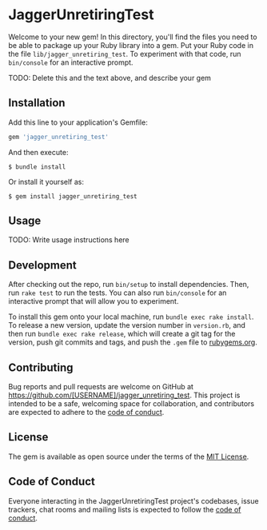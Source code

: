 # JaggerUnretiringTest

Welcome to your new gem! In this directory, you'll find the files you need to be able to package up your Ruby library into a gem. Put your Ruby code in the file `lib/jagger_unretiring_test`. To experiment with that code, run `bin/console` for an interactive prompt.

TODO: Delete this and the text above, and describe your gem

## Installation

Add this line to your application's Gemfile:

```ruby
gem 'jagger_unretiring_test'
```

And then execute:

    $ bundle install

Or install it yourself as:

    $ gem install jagger_unretiring_test

## Usage

TODO: Write usage instructions here

## Development

After checking out the repo, run `bin/setup` to install dependencies. Then, run `rake test` to run the tests. You can also run `bin/console` for an interactive prompt that will allow you to experiment.

To install this gem onto your local machine, run `bundle exec rake install`. To release a new version, update the version number in `version.rb`, and then run `bundle exec rake release`, which will create a git tag for the version, push git commits and tags, and push the `.gem` file to [rubygems.org](https://rubygems.org).

## Contributing

Bug reports and pull requests are welcome on GitHub at https://github.com/[USERNAME]/jagger_unretiring_test. This project is intended to be a safe, welcoming space for collaboration, and contributors are expected to adhere to the [code of conduct](https://github.com/[USERNAME]/jagger_unretiring_test/blob/master/CODE_OF_CONDUCT.md).


## License

The gem is available as open source under the terms of the [MIT License](https://opensource.org/licenses/MIT).

## Code of Conduct

Everyone interacting in the JaggerUnretiringTest project's codebases, issue trackers, chat rooms and mailing lists is expected to follow the [code of conduct](https://github.com/[USERNAME]/jagger_unretiring_test/blob/master/CODE_OF_CONDUCT.md).
